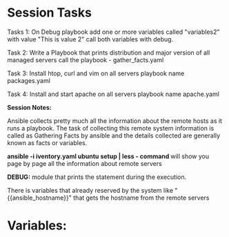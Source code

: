 <h1><b>Session Tasks</b></h1>

Tasks 1:
On Debug playbook add one or more variables called "variables2" with value "This is value 2" call both variables with debug.

Task 2:
Write a Playbook that prints distribution and major version of all managed servers call the playbook - gather_facts.yaml

Task 3:
Install htop, curl and vim on all servers playbook name packages.yaml

Task 4:
Install and start apache on all servers playbook name apache.yaml



<b>Session Notes:</b>

Ansible collects pretty much all the information about the remote hosts as it runs a playbook. The task of collecting this remote system information is called as Gathering Facts by ansible and the details collected are generally known as facts or variables.

 <b> ansible -i iventory.yaml ubuntu setup | less - command </b>  will show you page by page all the information about remote servers

<b>DEBUG:</b> module that prints the statement during the execution. 

There is variables that already reserved by the system like "{{ansible_hostname}}" that gets the hostname from the remote servers

<h1><b>Variables:</h1></b>
